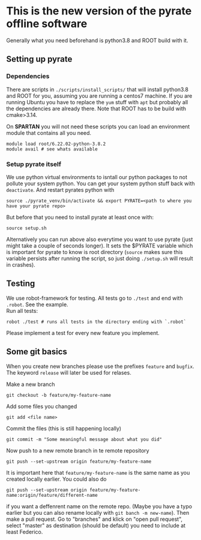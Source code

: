 # This is the new version of the pyrate offline software
Generally what you need beforehand is python3.8 and ROOT build with it.

## Setting up pyrate
### Dependencies
There are scripts in `./scripts/install_scripts/` that will install python3.8 and ROOT for you, assuming you are running a centos7 machine. If you are running Ubuntu you have to replace the `yum` stuff with `apt` but probably all the dependencies are already there. Note that ROOT has to be build with cmake>3.14.

On **SPARTAN** you will not need these scripts you can load an environment module that contains all you need.

    module load root/6.22.02-python-3.8.2	
    module avail # see whats available 

### Setup pyrate itself
We use python virtual environments to isntall our python packages to not pollute your system python. You can get your system python stuff back with `deactivate`. And restart pyrates python with 
    
    source ./pyrate_venv/bin/activate && export PYRATE=<path to where you have your pyrate repo>

But before that you need to install pyrate at least once with:

    source setup.sh

Alternatively you can run above also everytime you want to use pyrate (just might take a couple of seconds longer). It sets the $PYRATE variable which is important for pyrate to know is root directory (`source` makes sure this variable persists after running the script, so just doing `./setup.sh` will result in crashes).

## Testing
We use robot-framework for testing. All tests go to `./test` and end with `.robot`. See the example.	
Run all tests:

    robot ./test # runs all tests in the directory ending with `.robot`

Please implement a test for every new feature you implement.

## Some git basics
When you create new branches please use the prefixes `feature` and `bugfix`. The keyword `release` will later be used for relases.

Make a new branch

    git checkout -b feature/my-feature-name

Add some files you changed

    git add <file name>

Commit the files (this is still happening locally)

    git commit -m "Some meaningful message about what you did"

Now push to a new remote branch in te remote repository

    git push --set-upstream origin feature/my-feature-name

It is important here that `feature/my-feature-name` is the same name as you created locally earlier. You could also do

    git push --set-upstream origin feature/my-feature-name:origin/feature/different-name

if you want a deffenrent name on the remote repo. (Maybe you have a typo earlier but you can also rename locally with `git banch -m new-name`).
Then make a pull request. Go to "branches" and klick on "open pull request", select "master" as destination (should be default) you need to include at least Federico.

